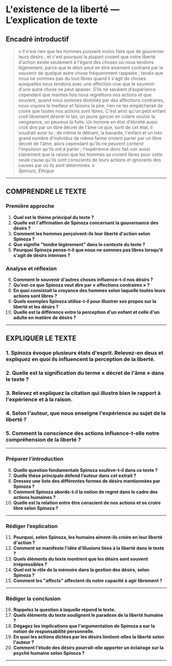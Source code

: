 # L'existence de la liberté — L’explication de texte

## Encadré introductif
> « Il n'est rien que les hommes puissent moins faire que de gouverner leurs désirs ; et c'est pourquoi la plupart croient que notre liberté d'action existe seulement à l'égard des choses où nous tendons légèrement, parce que le désir peut en être aisément contraint par le souvenir de quelque autre chose fréquemment rappelée ; tandis que nous ne sommes pas du tout libres quand il s'agit de choses auxquelles nous tendons avec une affection vive que le souvenir d'une autre chose ne peut apaiser. S'ils ne savaient d'expérience cependant que maintes fois nous regrettons nos actions et que souvent, quand nous sommes dominés par des affections contraires, nous voyons le meilleur et faisons le pire, rien ne les empêcherait de croire que toutes nos actions sont libres. C'est ainsi qu'un petit enfant croit librement désirer le lait, un jeune garçon en colère vouloir la vengeance, un peureux la fuite. Un homme en état d'ébriété aussi croit dire par un libre décret de l'âme ce que, sorti de cet état, il voudrait avoir tu ; de même le délirant, la bavarde, l'enfant et un très grand nombre d'individus de même farine croient parler par un libre décret de l'âme, alors cependant qu'ils ne peuvent contenir l'impulsion qu'ils ont à parler ; l'expérience donc fait voir aussi clairement que la raison que les hommes se croient libres pour cette seule cause qu'ils sont conscients de leurs actions et ignorants des causes par où ils sont déterminés. »  
> *Spinoza, Éthique*

---

## COMPRENDRE LE TEXTE

### Première approche

1. **Quel est le thème principal du texte ?**  
2. **Quelle est l'affirmation de Spinoza concernant la gouvernance des désirs ?**  
3. **Comment les hommes perçoivent-ils leur liberté d'action selon Spinoza ?**  
4. **Que signifie "tendre légèrement" dans le contexte du texte ?**  
5. **Pourquoi Spinoza pense-t-il que nous ne sommes pas libres lorsqu'il s'agit de désirs intenses ?**  

### Analyse et réflexion

6. **Comment le souvenir d'autres choses influence-t-il nos désirs ?**  
7. **Qu'est-ce que Spinoza veut dire par « affections contraires » ?**  
8. **En quoi consistait la croyance des hommes selon laquelle toutes leurs actions sont libres ?**  
9. **Quels exemples Spinoza utilise-t-il pour illustrer ses propos sur la liberté et les désirs ?**  
10. **Quelle est la différence entre la perception d'un enfant et celle d'un adulte en matière de désirs ?**  

---

## EXPLIQUER LE TEXTE

### 1. Spinoza évoque plusieurs états d'esprit. Relevez-en deux et expliquez en quoi ils influencent la perception de la liberté.  
### 2. Quelle est la signification du terme « décret de l'âme » dans le texte ?  
### 3. Relevez et expliquez la citation qui illustre bien le rapport à l'expérience et à la raison.  
### 4. Selon l'auteur, que nous enseigne l'expérience au sujet de la liberté ?  
### 5. Comment la conscience des actions influence-t-elle notre compréhension de la liberté ?  

---

### Préparer l’introduction

6. **Quelle question fondamentale Spinoza soulève-t-il dans ce texte ?**  
7. **Quelle thèse principale défend l’auteur dans cet extrait ?**  
8. **Dressez une liste des différentes formes de désirs mentionnées par Spinoza ?**  
9. **Comment Spinoza aborde-t-il la notion de regret dans le cadre des actions humaines ?**  
10. **Quelle est la relation entre être conscient de nos actions et se croire libre selon Spinoza ?**  

---

### Rédiger l’explication

11. **Pourquoi, selon Spinoza, les humains aiment-ils croire en leur liberté d'action ?**  
12. **Comment se manifeste l'idée d'illusions liées à la liberté dans le texte ?**  
13. **Quels éléments du texte montrent que les désirs sont souvent irrépressibles ?**  
14. **Quel est le rôle de la mémoire dans la gestion des désirs, selon Spinoza ?**  
15. **Comment les "affects" affectent-ils notre capacité à agir librement ?**  

---

### Rédiger la conclusion

16. **Rappelez la question à laquelle répond le texte.**  
17. **Quels éléments du texte soulignent le paradoxe de la liberté humaine ?**  
18. **Dégagez les implications que l'argumentation de Spinoza a sur la notion de responsabilité personnelle.**  
19. **En quoi les actions dictées par les désirs limitent-elles la liberté selon l'auteur ?**  
20. **Comment l'étude des désirs pourrait-elle apporter un éclairage sur la psyché humaine selon Spinoza ?**  

---